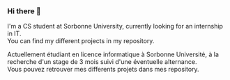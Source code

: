 ### Hi there 👋

I'm a CS student at Sorbonne University, currently looking for an internship in IT. <br>
You can find my different projects in my repository.


Actuellement étudiant en licence informatique à Sorbonne Université, à la recherche d'un stage de 3 mois suivi d'une éventuelle alternance. <br>
Vous pouvez retrouver mes differents projets dans mes repository.
